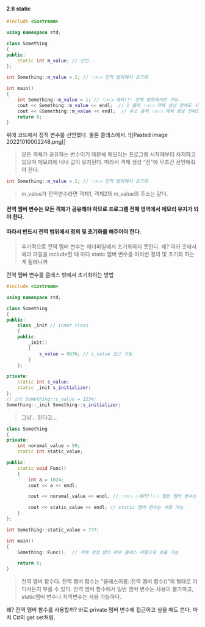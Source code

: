 #### 2.6 static
```cpp
#include <iostream>

using namespace std;

class Something
{
public:
	static int m_value; // 선언. .
};

int Something::m_value = 1; // 👈👈 전역 범위에서 초기화

int main()
{
    int Something::m_value = 1; // 👈👈 에러!!! 전역 범위에서만 가능. 
    cout << Something::m_value << endl;  // 1 출력 👈👈 객체 생성 전에도 사용 가능
    cout << &Something::m_value << endl;  // 주소 출력 👈👈 객체 생성 전에도 사용 가능
    return 0;
}
```
위에 코드에서 정적 변수를 선언했다.
물론 클래스에서.
![[Pasted image 20221010002248.png]]
>모든 객체가 공유하는 변수이기 때문에
>메모리는 프로그램 시작때부터 차지하고 있으며 메모리에 내내 값이 유지된다.
>따라서 객체 생성 "전"에 무조건 선언해줘야 한다.
```cpp
int Something::m_value = 1; // 👈👈 전역 범위에서 초기화
```  
>m_value가 전역변수라면 객체1, 객체2의 m_value의 주소는 같다.

#### 전역 멤버 변수는 모든 객체가 공유해야 하므로 프로그램 전체 영역에서 메모리 유지가 되야 한다. 
#### 따라서 반드시 전역 범위에서 정의 및 초기화를 해주어야 한다.
>추가적으로 전역 멤버 변수는 헤더파일에서 초기화하지 못한다.
>왜?
>여러 곳에서 헤더 파일을 include할 때 마다 static 멤버 변수를 여러번 정의 및 초기화 하는게 될테니까
  
전역 멤버 변수를 클래스 밖에서 초기화하는 방법
```cpp
#include <iostream>

using namespace std;

class Something
{
public:
	class _init // inner class
	{
	public:
		_init()
		{
			s_value = 9876; // s_value 접근 가능.
		}
	};

private:
	static int s_value; 
	static _init s_initializer; 
};
// int Something::s_value = 1234; 
Something::_init Something::s_initializer; 
```
>그냥... 된다고...

```cpp
class Something
{
private:
    int noramal_value = 99;
    static int static_value;

public:
    static void Func()
    {
        int a = 1024;
        cout << a << endl;

        cout << noramal_value << endl; // 👈👈 💥에러!!!💥 일반 멤버 변수는 사용할 수 없다. 

        cout << static_value << endl; // static 멤버 변수는 사용 가능
    }
};

int Something::static_value = 777;

int main()
{
    Something::Func();  // 객체 생성 없이 바로 클래스 이름으로 호출 가능

    return 0;
}
```
>전역 멤버 함수다.
>전역 멤버 함수는 "클래스이름::전역 멤버 함수()"의 형태로 어디서든지 부를 수 있다.
>전역 멤버 함수에서 일반 멤버 변수는 사용이 불가하고, static멤버 변수나 지역변수는 사용 가능하다.

왜? 전역 멤버 함수를 사용할까?
바로 private 멤버 변수에 접근하고 싶을 때도 쓴다.
마치 C#의 get set처럼.
